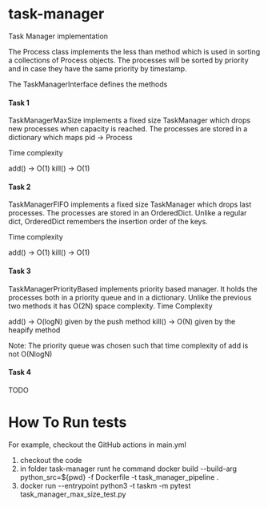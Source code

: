 # task-manager
Task Manager implementation

The Process class implements the less than method
which is used in sorting a collections of Process objects.
The processes will be sorted by priority and in case they
have the same priority by timestamp.

The TaskManagerInterface defines the methods

#### Task 1
TaskManagerMaxSize implements a fixed size TaskManager which drops
new processes when capacity is reached. The processes are
stored in a dictionary which maps pid -> Process

Time complexity

add() -> O(1)
kill() -> O(1)

#### Task 2
TaskManagerFIFO implements a fixed size TaskManager which
drops last processes. The processes are stored in an OrderedDict.
Unlike a regular dict, OrderedDict remembers the insertion order of the 
keys.

Time complexity

add() -> O(1)
kill() -> O(1)

#### Task 3
TaskManagerPriorityBased implements priority based manager.
It holds the processes both in a priority queue and in a dictionary.
Unlike the previous two methods it has O(2N) space complexity.
Time Complexity

add() -> O(logN) given by the push method
kill() -> O(N) given by the heapify method

Note: The priority queue was chosen such that time complexity
of add is not O(NlogN)

#### Task 4
TODO

# How To Run tests
For example, checkout the GitHub actions in main.yml

1. checkout the code
2. in folder task-manager runt he command
docker build --build-arg python_src=${pwd} -f Dockerfile -t task_manager_pipeline .
3. docker run --entrypoint python3 -t taskm -m pytest task_manager_max_size_test.py
